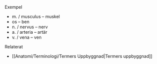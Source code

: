 Exempel
- m. / musculus – muskel
- os – ben
- n. / nervus – nerv
- a. / arteria – artär
- v. / vena – ven

Relaterat
- [[Anatomi/Terminologi/Termers Uppbyggnad|Termers uppbyggnad]]

